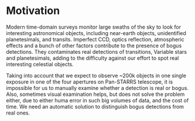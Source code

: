 # Motivation

Modern time-domain surveys monitor large swaths of the sky to look for interesting astronomical objects, including near-earth objects, 
unidentified planetesimals, and transits. Imperfect CCD, optics reflection, atmospheric effects and a bunch of other factors contribute 
to the presence of bogus detections. They contaminates real detections of transitions, Variable stars and planetesimals, 
adding to the difficulty against our effort to spot real interesting celestial objects.

Taking into account that we expect to observe ~200k objects in one single exposure in one of the four apertures on Pan-STARRS telescope,
it is impossible for us to manually examine whether a detection is real or bogus. Also, sometimes visual examination helps, 
but does not solve the problem either, due to either huma error in such big volumes of data, and the cost of time. 
We need an automatic solution to distinguish bogus detections from real ones.
